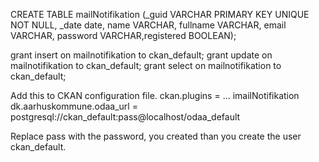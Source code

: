 CREATE TABLE mailNotifikation (_guid VARCHAR PRIMARY KEY UNIQUE NOT NULL, _date date, name VARCHAR, fullname VARCHAR, email VARCHAR, password VARCHAR,registered BOOLEAN);

grant insert on mailnotifikation to ckan_default;
grant update on mailnotifikation to ckan_default;
grant select on mailnotifikation to ckan_default;

Add this to CKAN configuration file.
ckan.plugins = ... imailNotifikation
dk.aarhuskommune.odaa_url = postgresql://ckan_default:pass@localhost/odaa_default

Replace pass with the password, you created than you create the user ckan_default.